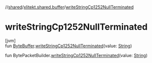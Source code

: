 //[shared](../../index.md)/[xlitekt.shared.buffer](index.md)/[writeStringCp1252NullTerminated](write-string-cp1252-null-terminated.md)

# writeStringCp1252NullTerminated

[jvm]\
fun [ByteBuffer](https://docs.oracle.com/javase/8/docs/api/java/nio/ByteBuffer.html).[writeStringCp1252NullTerminated](write-string-cp1252-null-terminated.md)(value: [String](https://kotlinlang.org/api/latest/jvm/stdlib/kotlin/-string/index.html))

fun BytePacketBuilder.[writeStringCp1252NullTerminated](write-string-cp1252-null-terminated.md)(value: [String](https://kotlinlang.org/api/latest/jvm/stdlib/kotlin/-string/index.html))

